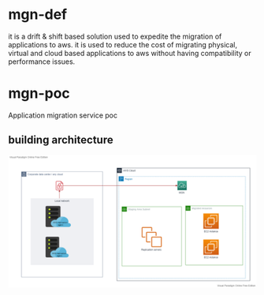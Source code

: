# mgn-def
it is a drift & shift based solution used to expedite the migration of applications to aws. it is used to reduce the cost of migrating physical, virtual and cloud based applications to aws without having compatibility or performance issues.

# mgn-poc
Application migration service poc
## building architecture 
![mgn architecture](https://github.com/pi-square-io/mgn-poc/blob/main/images/MGN.vpd.png)
